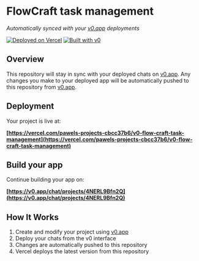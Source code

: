 # FlowCraft task management

*Automatically synced with your [v0.app](https://v0.app) deployments*

[![Deployed on Vercel](https://img.shields.io/badge/Deployed%20on-Vercel-black?style=for-the-badge&logo=vercel)](https://vercel.com/pawels-projects-cbcc37b6/v0-flow-craft-task-management)
[![Built with v0](https://img.shields.io/badge/Built%20with-v0.app-black?style=for-the-badge)](https://v0.app/chat/projects/4NERL9Bfn2Q)

## Overview

This repository will stay in sync with your deployed chats on [v0.app](https://v0.app).
Any changes you make to your deployed app will be automatically pushed to this repository from [v0.app](https://v0.app).

## Deployment

Your project is live at:

**[https://vercel.com/pawels-projects-cbcc37b6/v0-flow-craft-task-management](https://vercel.com/pawels-projects-cbcc37b6/v0-flow-craft-task-management)**

## Build your app

Continue building your app on:

**[https://v0.app/chat/projects/4NERL9Bfn2Q](https://v0.app/chat/projects/4NERL9Bfn2Q)**

## How It Works

1. Create and modify your project using [v0.app](https://v0.app)
2. Deploy your chats from the v0 interface
3. Changes are automatically pushed to this repository
4. Vercel deploys the latest version from this repository